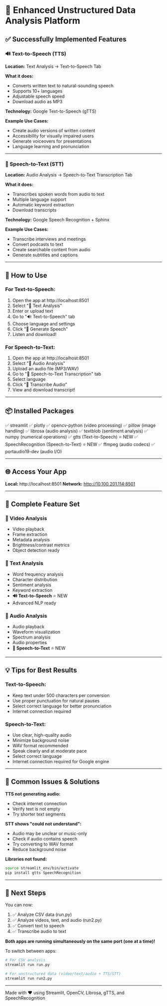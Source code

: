 # 🎉 Enhanced Unstructured Data Analysis Platform

## ✅ Successfully Implemented Features

### 🔊 Text-to-Speech (TTS)
**Location:** Text Analysis → Text-to-Speech Tab

**What it does:**
- Converts written text to natural-sounding speech
- Supports 10+ languages
- Adjustable speech speed
- Download audio as MP3

**Technology:** Google Text-to-Speech (gTTS)

**Example Use Cases:**
- Create audio versions of written content
- Accessibility for visually impaired users
- Generate voiceovers for presentations
- Language learning and pronunciation

---

### 🎤 Speech-to-Text (STT)
**Location:** Audio Analysis → Speech-to-Text Transcription Tab

**What it does:**
- Transcribes spoken words from audio to text
- Multiple language support
- Automatic keyword extraction
- Download transcripts

**Technology:** Google Speech Recognition + Sphinx

**Example Use Cases:**
- Transcribe interviews and meetings
- Convert podcasts to text
- Create searchable content from audio
- Generate subtitles and captions

---

## 🎯 How to Use

### For Text-to-Speech:
1. Open the app at http://localhost:8501
2. Select "📝 Text Analysis"
3. Enter or upload text
4. Go to "🔊 Text-to-Speech" tab
5. Choose language and settings
6. Click "🎤 Generate Speech"
7. Listen and download!

### For Speech-to-Text:
1. Open the app at http://localhost:8501
2. Select "🎵 Audio Analysis"
3. Upload an audio file (MP3/WAV)
4. Go to "🎤 Speech-to-Text Transcription" tab
5. Select language
6. Click "🎯 Transcribe Audio"
7. View and download transcript!

---

## 📦 Installed Packages

✅ streamlit
✅ plotly
✅ opencv-python (video processing)
✅ pillow (image handling)
✅ librosa (audio analysis)
✅ textblob (sentiment analysis)
✅ numpy (numerical operations)
✅ gtts (Text-to-Speech) ⭐ NEW
✅ SpeechRecognition (Speech-to-Text) ⭐ NEW
✅ ffmpeg (audio codecs)
✅ portaudio19-dev (audio I/O)

---

## 🌐 Access Your App

**Local:** http://localhost:8501
**Network:** http://10.100.201.114:8501

---

## 🎨 Complete Feature Set

### 🎥 Video Analysis
- Video playback
- Frame extraction
- Metadata analysis
- Brightness/contrast metrics
- Object detection ready

### 📝 Text Analysis
- Word frequency analysis
- Character distribution
- Sentiment analysis
- Keyword extraction
- **🔊 Text-to-Speech** ⭐ NEW
- Advanced NLP ready

### 🎵 Audio Analysis
- Audio playback
- Waveform visualization
- Spectrum analysis
- Audio properties
- **🎤 Speech-to-Text** ⭐ NEW

---

## 💡 Tips for Best Results

### Text-to-Speech:
- Keep text under 500 characters per conversion
- Use proper punctuation for natural pauses
- Select correct language for better pronunciation
- Internet connection required

### Speech-to-Text:
- Use clear, high-quality audio
- Minimize background noise
- WAV format recommended
- Speak clearly and at moderate pace
- Select correct language
- Internet connection required for Google engine

---

## 🐛 Common Issues & Solutions

**TTS not generating audio:**
- Check internet connection
- Verify text is not empty
- Try shorter text segments

**STT shows "could not understand":**
- Audio may be unclear or music-only
- Check if audio contains speech
- Try converting to WAV format
- Reduce background noise

**Libraries not found:**
```bash
source streamlit_env/bin/activate
pip install gtts SpeechRecognition
```

---

## 🚀 Next Steps

You can now:
1. ✅ Analyze CSV data (run.py)
2. ✅ Analyze videos, text, and audio (run2.py)
3. ✅ Convert text to speech
4. ✅ Transcribe audio to text

**Both apps are running simultaneously on the same port (one at a time)!**

To switch between apps:
```bash
# For CSV analysis
streamlit run run.py

# For unstructured data (video/text/audio + TTS/STT)
streamlit run run2.py
```

---

Made with ❤️ using Streamlit, OpenCV, Librosa, gTTS, and SpeechRecognition
